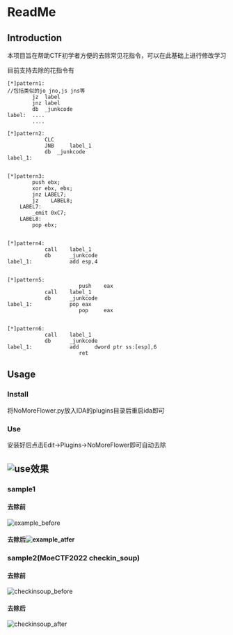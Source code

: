 # ReadMe

## Introduction

本项目旨在帮助CTF初学者方便的去除常见花指令，可以在此基础上进行修改学习

目前支持去除的花指令有

```
[*]pattern1:
//包括类似的jo jno,js jns等
		jz	label
		jnz	label
		db	_junkcode
label:	....
		....

[*]pattern2:
			CLC
			JNB 	label_1
			db 	_junkcode
label_1:


[*]pattern3:
        push ebx;
        xor ebx, ebx;
        jnz LABEL7;
        jz    LABEL8;
    LABEL7:
        _emit 0xC7;
    LABEL8:
        pop ebx;
        

[*]pattern4:
			call	label_1
			db		_junkcode
label_1:	        add	esp,4


[*]pattern5:
                       push    eax
			call	label_1
			db		_junkcode
label_1:	        pop	eax
                       pop     eax
                  

[*]pattern6:
			call	label_1
			db		_junkcode
label_1:	        add     dword ptr ss:[esp],6
                       ret
```



## Usage

### Install

将NoMoreFlower.py放入IDA的plugins目录后重启ida即可

### Use

安装好后点击Edit->Plugins->NoMoreFlower即可自动去除

## ![use](NoMoreFlower\pic\use.png)效果

### sample1

#### 去除前

![example_before](E:\xhs实习\花指令学习\NoMoreFlower\pic\example_before.png)

#### 去除后![example_atfer](E:\xhs实习\花指令学习\NoMoreFlower\pic\example_atfer.png)

### sample2(MoeCTF2022 checkin_soup)

#### 去除前

![checkinsoup_before](E:\xhs实习\花指令学习\NoMoreFlower\pic\checkinsoup_before.png)

#### 去除后

![checkinsoup_after](E:\xhs实习\花指令学习\NoMoreFlower\pic\checkinsoup_after.png)
